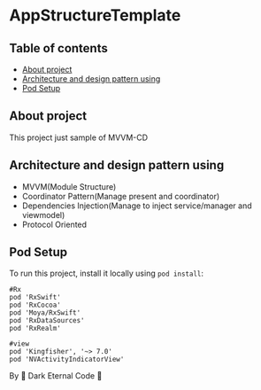 # AppStructureTemplate

## Table of contents
* [About project](#general-info)
* [Architecture and design pattern using](#technologies)
* [Pod Setup](#setup)

## About project
This project just sample of MVVM-CD

## Architecture and design pattern using
* MVVM(Module Structure)
* Coordinator Pattern(Manage present and coordinator)
* Dependencies Injection(Manage to inject service/manager and viewmodel)
* Protocol Oriented

## Pod Setup
To run this project, install it locally using `pod install`:

```
#Rx
pod 'RxSwift'
pod 'RxCocoa'
pod 'Moya/RxSwift'
pod 'RxDataSources'
pod 'RxRealm'

#view
pod 'Kingfisher', '~> 7.0'
pod 'NVActivityIndicatorView'
```


By 👿 Dark Eternal Code 👿
